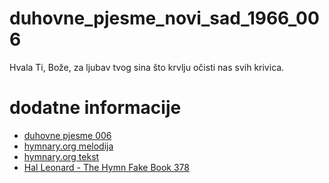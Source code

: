 # duhovne_pjesme_novi_sad_1966_006
Hvala Ti, Bože, za ljubav tvog sina što krvlju očisti nas svih krivica.

# dodatne informacije
- [duhovne pjesme 006](https://scifidelityorchestra.com/~schef/documents/duhovne_pjesme_novi_sad_1966_original.pdf#page=10)
- [hymnary.org melodija](https://hymnary.org/tune/revive_us_again_husband)
- [hymnary.org tekst](https://hymnary.org/text/we_praise_thee_o_god_for_the_son_of)
- [Hal Leonard - The Hymn Fake Book 378](http://massifjazz.com/tunes/books/Gospel_Book_Hal_Leonard.pdf#page=382)

